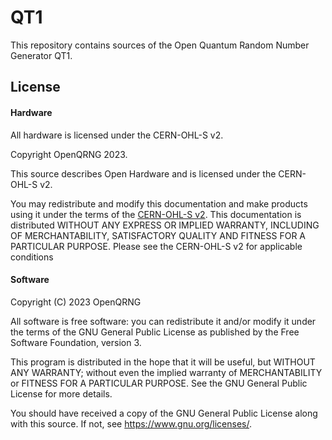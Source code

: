 # QT1
This repository contains sources of the Open Quantum Random Number Generator QT1.

## License

#### Hardware
All hardware is licensed under the CERN-OHL-S v2.

Copyright OpenQRNG 2023.

This source describes Open Hardware and is licensed under the CERN-OHL-S v2.

You may redistribute and modify this documentation and make products using it under the terms of the [CERN-OHL-S v2](https://cern.ch/cern-ohl). This documentation is distributed WITHOUT ANY EXPRESS OR IMPLIED WARRANTY, INCLUDING OF MERCHANTABILITY, SATISFACTORY QUALITY AND FITNESS FOR A PARTICULAR PURPOSE. Please see the CERN-OHL-S v2 for applicable conditions

#### Software
Copyright (C) 2023 OpenQRNG

All software is free software: you can redistribute it and/or modify it under the terms of the GNU General Public License as published by the Free Software Foundation, version 3.

This program is distributed in the hope that it will be useful, but WITHOUT ANY WARRANTY; without even the implied warranty of MERCHANTABILITY or FITNESS FOR A PARTICULAR PURPOSE. See the GNU General Public License for more details.

You should have received a copy of the GNU General Public License along with this source. If not, see https://www.gnu.org/licenses/.

